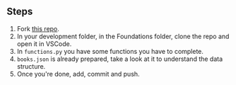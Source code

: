 

## Steps

1. Fork  [this repo](https://github.com/JoinCODED/TASK-Python-Dictionary_Lists).
2. In your development folder, in the Foundations folder, clone the repo and open it in VSCode.
3. In `functions.py` you have some functions you have to complete.
4. `books.json` is already prepared, take a look at it to understand the data structure.
5. Once you're done, add, commit and push.
